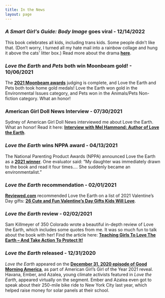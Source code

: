 ```yaml
---
title: In the News
layout: page
---
```


### _A Smart Girl's Guide: Body Image_ goes viral - 12/14/2022

This book celebrates all kids, including trans kids. Some people didn’t like that. (Don’t worry, I turned all my hate mail into a rainbow collage and hung it above the cats’ litter box.) Read more about the drama **[here](https://19thnews.org/2022/12/american-girl-book-inclusivity-right-wing-backlash/)**.

### _Love the Earth_ and _Pets_ both win Moonbeam gold! - 10/06/2021

The **[2021 Moonbeam awards](https://moonbeamawards.com/98/2021-winners-temp-5)** judging is complete, and Love the Earth and Pets both took home gold medals! Love the Earth won gold in the Environmental Issues category, and Pets won in the Animals/Pets Non-fiction category. What an honor! 

### American Girl Doll News Interview - 07/30/2021

Sydney of American Girl Doll News interviewed me about Love the Earth. What an honor! Read it here: **[Interview with Mel Hammond: Author of Love the Earth](https://www.americangirldollnews.com/post/interview-with-mel-hammond-author-of-love-the-earth-collaboration-with-american-girl)**.

### _Love the Earth_ wins NPPA award - 04/13/2021

The National Parenting Product Awards (NPPA) announced Love the Earth as a **[2021 winner](https://www.nappaawards.com/product/love-the-earth-understanding-climate-change-speaking-up-for-solutions-and-living-an-earth-friendly-life/)**. One evaluator said: “My daughter was immediately drawn to the book and read it four times…. She suddenly became an environmentalist.” 

### _Love the Earth_ recommendation - 02/01/2021

**[Reviewed.com](http://reviewed.com/)** recommended Love the Earth on a list of 2021 Valentine’s Day gifts: **[26 Cute and Fun Valentine’s Day Gifts Kids Will Love](https://www.reviewed.com/parenting/features/26-best-valentines-day-gifts-kids-cute-gift-ideas-theyll-love)**. 

### _Love the Earth_ review - 02/02/2021
Sam Killmeyer of 350 Colorado wrote a beautiful in-depth review of Love the Earth, which includes some quotes from me. It was so much fun to talk about the book with her! Find the article here: **[Teaching Girls To Love The Earth – And Take Action To Protect It!](https://350colorado.org/teaching-girls-to-love-the-earth-and-take-action-to-protect-it/)**


### _Love the Earth_ released - 12/31/2020
_Love the Earth_ appeared on the **[December 31, 2020 episode of Good Morning America](https://www.goodmorningamerica.com/living/video/gma-reveals-american-girls-2021-girl-year-74985384?fbclid=IwAR3B1Q4MHCyM7FJtvFQkO5I4MTWwpj0l7A5sWH1X8DhRF0E7nREnY9I7Hyo)**, as part of American Girl’s Girl of the Year 2021 reveal. Havana, Ember, and Azalea, young climate activists featured in _Love the Earth_, appeared virtually on the segment. Ember and Azalea even got to speak about their 250-mile bike ride to New York City last year, which helped raise money for solar panels at their school. 
